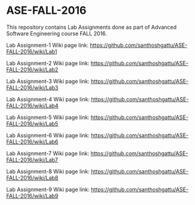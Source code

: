 # ASE-FALL-2016

This repository contains Lab Assignments done as part of Advanced Software Engineering course FALL 2016.

Lab Assignment-1 Wiki page link: https://github.com/santhoshgattu/ASE-FALL-2016/wiki/Lab1

Lab Assignment-2 Wiki page link: https://github.com/santhoshgattu/ASE-FALL-2016/wiki/Lab2

Lab Assignment-3 Wiki page link: https://github.com/santhoshgattu/ASE-FALL-2016/wiki/Lab3

Lab Assignment-4 Wiki page link: https://github.com/santhoshgattu/ASE-FALL-2016/wiki/Lab4

Lab Assignment-5 Wiki page link: https://github.com/santhoshgattu/ASE-FALL-2016/wiki/Lab5

Lab Assignment-6 Wiki page link: https://github.com/santhoshgattu/ASE-FALL-2016/wiki/Lab6

Lab Assignment-7 Wiki page link: https://github.com/santhoshgattu/ASE-FALL-2016/wiki/Lab7

Lab Assignment-8 Wiki page link: https://github.com/santhoshgattu/ASE-FALL-2016/wiki/Lab8

Lab Assignment-9 Wiki page link: https://github.com/santhoshgattu/ASE-FALL-2016/wiki/Lab9
